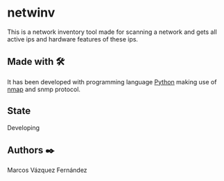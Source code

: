 # netwinv

This is a network inventory tool made for scanning a network and gets all active ips and hardware features of these ips.

## Made with 🛠️

It has been developed with programming language [Python](https://www.python.org/) making use of [nmap](https://nmap.org/) and snmp protocol.

## State

Developing

## Authors ✒️

Marcos Vázquez Fernández
